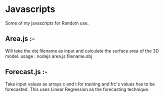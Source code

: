 # Javascripts

Some of my javascripts for Random use.

## Area.js :- 
Will take the obj filename as input and calculate the surface area of the 3D model.
usage : nodejs area.js filename.obj

## Forecast.js :- 
Take input values as arrays x and t for training and frc's values has to be forecasted. This uses Linear Regression as the forecasting technique.
